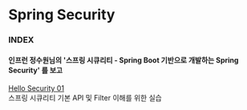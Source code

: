# Spring Security

### INDEX

#### 인프런 정수원님의 '스프링 시큐리티 - Spring Boot 기반으로 개발하는 Spring Security' 를 보고

[Hello Security 01](https://github.com/oh29oh29/spring-security/tree/master/hello-security-01)  
스프링 시큐리티 기본 API 및 Filter 이해를 위한 실습